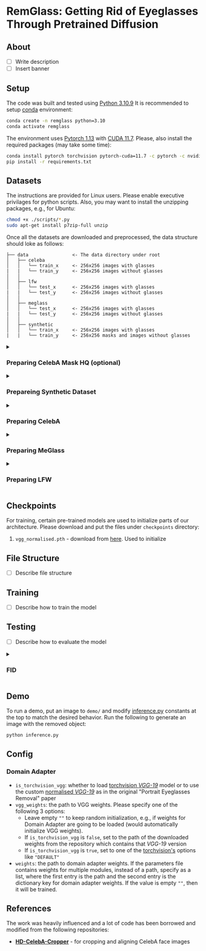 # RemGlass: Getting Rid of Eyeglasses Through Pretrained Diffusion

## About

* [ ] Write description
* [ ] Insert banner

## Setup

The code was built and tested using [Python 3.10.9](https://www.python.org/downloads/release/python-3109/) It is recommended to setup [conda](https://conda.io/projects/conda/en/latest/user-guide/install/index.html) environment:
```bash
conda create -n remglass python=3.10
conda activate remglass
```

The environment uses [Pytorch 1.13](https://pytorch.org/blog/PyTorch-1.13-release/) with [CUDA 11.7](https://developer.nvidia.com/cuda-11-7-0-download-archive). Please, also install the required packages (may take some time):
```bash
conda install pytorch torchvision pytorch-cuda=11.7 -c pytorch -c nvidia
pip install -r requirements.txt
```

## Datasets

The instructions are provided for Linux users. Please enable executive privilages for python scripts. Also, you may want to install the unzipping packages, e.g., for Ubuntu:
```bash
chmod +x ./scripts/*.py
sudo apt-get install p7zip-full unzip
```

Once all the datasets are downloaded and preprocessed, the data structure should loke as follows:
```
├── data                <- The data directory under root
│   ├── celeba
│   │   └── train_x     <- 256x256 images with glasses
|   |   └── train_y     <- 256x256 images without glasses
│   │
│   ├── lfw
│   │   └── test_x      <- 256x256 images with glasses
|   |   └── test_y      <- 256x256 images without glasses
│   │
│   ├── meglass
│   │   └── test_x      <- 256x256 images with glasses
|   |   └── test_y      <- 256x256 images without glasses
│   │
│   ├── synthetic
│   │   └── train_x     <- 256x256 images with glasses
|   |   └── train_y     <- 256x256 masks and images without glasses

```

<details><summary><h3>Preparing CelebA Mask HQ (optional)</h3></summary>

1. Download the files from Google Drive:
    * Download `CelebAMask-HQ.zip` folder from [here](https://drive.google.com/file/d/1badu11NqxGf6qM3PTTooQDJvQbejgbTv/view) and put it under `./data/celeba-mask-hq/CelebAMask-HQ.zip`
    * Download `annotations.zip` file from [here](https://drive.google.com/file/d/1xd-d1WRnbt3yJnwh5ORGZI3g-YS-fKM9/view) and put it under `data/celeba/annotations.zip` (_Note:_ you will need this file for `celeba`, so just put it there, _not_ in `celeba-mask-hq`)
3. Unzip the data:
    ```bash
    unzip data/celeba-mask-hq/CelebAMask-HQ.zip -d data/celeba-mask-hq
    ```
4. Split to train/val/test
    ```bash
    python scripts/preprocess_celeba_mask_hq.py
    ```
5. Clean up
    ```bash
    rm -rf data/celeba-mask-hq/CelebAMask-HQ data/celeba-mask-hq/CelebAMask-HQ.zip
    ```

</details>

<details><summary><h3>Prepareing Synthetic Dataset</h3></summary>

1. Download the files from Google Drive:
    * Download `ALIGN_RESULT_V2.zip` from [here](https://drive.google.com/file/d/1X1qkozQbVyz5lUA8xd-lYfy1jauOji46/view) and place it under `./data/synthetic/ALIGN_RESULT_V2.zip`
    * Download `basic_split.txt` from [here](https://drive.google.com/file/d/1ahqlo03laA3edlH0jMgcgIpHki4WiNaH/view) and place it under `./data/synthetic/basic_split.txt`
2. Unzip the data
    ```bash
    unzip ./data/synthetic/ALIGN_RESULT_v2.zip -d ./data/synthetic
    ```
3. Generate shadow labels and split to glasses and their labels:
    ```bash
    python ./scripts/gen_shadows.py --syndata_dir ./data/synthetic/ALIGN_RESULT_v2
    python ./scripts/split.py --dataset synthetic
    ```
4. Cleanup the workspace:
    ```bash
    rm -rf ./data/synthetic/ALIGN_RESULT_v2
    rm ./data/synthetic/ALIGN_RESULT_v2.zip ./data/synthetic/basic_split.txt
    ```

</details>

<details><summary><h3>Preparing CelebA</h3></summary>

1. Download the files from Google Drive:
    * Download `img_celeba.7z` folder from [here](https://drive.google.com/drive/folders/0B7EVK8r0v71peklHb0pGdDl6R28?resourcekey=0-f5cwz-nTIQC3KsBn3wFn7A) and put it under `./data/celeba/img_celeba.7z`
    * Download `annotations.zip` file from [here](https://drive.google.com/file/d/1xd-d1WRnbt3yJnwh5ORGZI3g-YS-fKM9/view) and put it under `./data/celeba/annotations.zip`
3. Unzip the data:
    ```bash
    7z x data/celeba/img_celeba.7z/img_celeba.7z.001 -o./data/celeba
    unzip data/celeba/annotations.zip -d data/celeba/
    ```
4. Crop, align and split to glasses/no-glasses:
    ```bash
    python scripts/preprocess_celeba.py
    ```
5. Clean up
    ```bash
    rm -rf ./data/celeba/img_celeba.7z ./data/celeba/img_celeba ./data/celeba/aligned
    rm ./data/celeba/annotations.zip ./data/celeba/*.txt
    ```

</details>

<details><summary><h3>Preparing MeGlass</h3></summary>

1. Download the files from Baidu Yun and Github:
    * Download `MeGlass_ori.zip` from [here](https://pan.baidu.com/s/17EBZz3LkQzyn44VL45udTg) and place it under `./data/meglass/MeGlass_ori.zip`
    * Download all `meta.txt` from [here](https://github.com/cleardusk/MeGlass) and place it under `./data/meglass/meta.txt`
2. Unzip the data
    ```bash
    unzip ./data/meglass/MeGlass_ori.zip -d ./data/meglass/
    ```
3. Split the dataset:
    ```bash
    python ./scripts/split.py --dataset meglass --resize_h 256 --resize_w 256
    ```
4. Clean up the directory:
    ```bash
    rm -rf ./data/meglass/MeGlass_ori
    rm ./data/meglass/MeGlass_ori.zip ./data/meglass/meta.txt
    ```

</details>

<details><summary><h3>Preparing LFW</h3></summary>

1. Download the files from the official host:
    * Download `lfw-deepfunneled.tgz` from [here](http://vis-www.cs.umass.edu/lfw/#deepfunnel-anchor) and place it under `./data/lfw/lfw-deepfunneled.tgz`
    * Download `lfw_attributes.txt` from [here](https://www.cs.columbia.edu/CAVE/databases/pubfig/download/lfw_attributes.txt) and place it under `./data/lfw/lfw_attributes.txt`
2. Unzip the data:
    ```bash
    tar zxvf ./data/lfw/lfw-deepfunneled.tgz -C ./data/lfw/
    ```
3. Split the dataset:
    ```bash
    python ./scripts/split.py --dataset lfw --resize_h 256 --resize_w 256
    ```
4. Clean up the directory
    ```bash
    rm -rf ./data/lfw/lfw-deepfunneled
    rm ./data/lfw/lfw-deepfunneled.tgz ./data/lfw/lfw_attributes.txt
    ```

</details>

## Checkpoints

For training, certain pre-trained models are used to initialize parts of our architecture. Please download and put the files under `checkpoints` directory:
1. `vgg_normalised.pth` - download from [here](https://drive.google.com/file/d/1EpkBA2K2eYILDSyPTt0fztz59UjAIpZU/view). Used to initialize 

## File Structure
* [ ] Describe file structure

## Training
* [ ] Describe how to train the model

## Testing
* [ ] Describe how to evaluate the model



<details><summary><h3>FID</h3></summary>




1. Install Package:

   ```bash
   pip install pytorch-fid
   ```

2. Run:

   ```bash
   python -m pytorch_fid data/meglass/test_x data/lfw/test_x --device cuda:0
   ```

   ```bash
   (base) ➜  remglass git:(main) ✗ python -m pytorch_fid data/meglass/test_x data/lfw/test_x --device cuda:0
   100%|█████████████████████████████████████████████████████████████████████████████████████████████| 297/297 [00:16<00:00, 18.27it/s]
   100%|█████████████████████████████████████████████████████████████████████████████████████████████| 4/4 [00:00<00:00,  8.40it/s]
   FID:  180.22132973432053
   ```

</details>


</details>

## Demo
To run a demo, put an image to `demo/` and modify [inference.py](inference.py) constants at the top to match the desired behavior. Run the following to generate an image with the removed object:
```bash
python inference.py
```

## Config

### Domain Adapter
* `is_torchvision_vgg`: whether to load [torchvision _VGG-19_](https://pytorch.org/vision/main/models/generated/torchvision.models.vgg19.html#torchvision.models.vgg19) model or to use the custom [normalised _VGG-19_](https://github.com/naoto0804/pytorch-AdaIN) as in the original "Portrait Eyeglasses Removal" paper
* `vgg_weights`: the path to VGG weights. Please specify one of the following 3 options:
    * Leave empty `""` to keep random initialization, e.g., if weights for Domain Adapter are going to be loaded (would automatically initialize VGG weights).
    * If `is_torchvision_vgg` is `false`, set to the path of the downloaded weights from the repository which contains that _VGG-19_ version
    * If `is_torchvision_vgg` is `true`, set to one of the [torchvision's](https://pytorch.org/vision/main/models/generated/torchvision.models.vgg19.html#torchvision.models.VGG19_Weights) options like `"DEFAULT"`
* `weights`: the path to domain adapter weights. If the parameters file contains weights for multiple modules, instead of a path, specify as a list, where the first entry is the path and the second entry is the dictionary key for domain adapter weights. If the value is empty `""`, then it will be trained.

## References
The work was heavily influenced and a lot of code has been borrowed and modified from the following repositories:
* **[HD-CelebA-Cropper](https://github.com/LynnHo/HD-CelebA-Cropper)** - for cropping and aligning CelebA face images